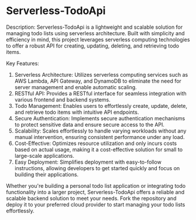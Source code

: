 ﻿# Serverless-TodoApi

Description:
Serverless-TodoApi is a lightweight and scalable solution for managing todo lists using serverless architecture. Built with simplicity and efficiency in mind, this project leverages serverless computing technologies to offer a robust API for creating, updating, deleting, and retrieving todo items.

Key Features:
1. Serverless Architecture: Utilizes serverless computing services such as AWS Lambda, API Gateway, and DynamoDB to eliminate the need for server management and enable automatic scaling.
2. RESTful API: Provides a RESTful interface for seamless integration with various frontend and backend systems.
3. Todo Management: Enables users to effortlessly create, update, delete, and retrieve todo items with intuitive API endpoints.
4. Secure Authentication: Implements secure authentication mechanisms to protect sensitive data and ensure secure access to the API.
5. Scalability: Scales effortlessly to handle varying workloads without any manual intervention, ensuring consistent performance under any load.
6. Cost-Effective: Optimizes resource utilization and only incurs costs based on actual usage, making it a cost-effective solution for small to large-scale applications.
7. Easy Deployment: Simplifies deployment with easy-to-follow instructions, allowing developers to get started quickly and focus on building their applications.

Whether you're building a personal todo list application or integrating todo functionality into a larger project, Serverless-TodoApi offers a reliable and scalable backend solution to meet your needs. Fork the repository and deploy it to your preferred cloud provider to start managing your todo lists effortlessly.
